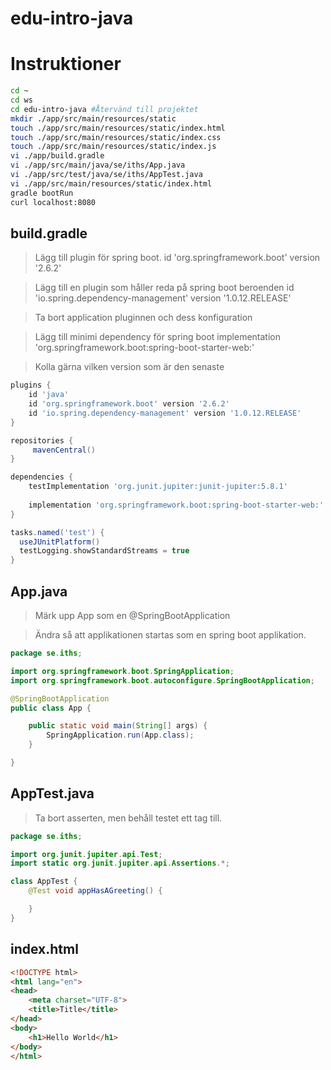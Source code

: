 # edu-intro-java

# Instruktioner

```bash
cd ~
cd ws
cd edu-intro-java #Återvänd till projektet
mkdir ./app/src/main/resources/static
touch ./app/src/main/resources/static/index.html
touch ./app/src/main/resources/static/index.css
touch ./app/src/main/resources/static/index.js
vi ./app/build.gradle
vi ./app/src/main/java/se/iths/App.java
vi ./app/src/test/java/se/iths/AppTest.java
vi ./app/src/main/resources/static/index.html
gradle bootRun
curl localhost:8080
```

## build.gradle

> Lägg till plugin för spring boot.
> id 'org.springframework.boot' version '2.6.2'

> Lägg till en plugin som håller reda på spring boot beroenden
> id 'io.spring.dependency-management' version '1.0.12.RELEASE'

> Ta bort application pluginnen och dess konfiguration

> Lägg till minimi dependency för spring boot
> implementation 'org.springframework.boot:spring-boot-starter-web:'

> Kolla gärna vilken version som är den senaste


```groovy
plugins {
    id 'java'
    id 'org.springframework.boot' version '2.6.2'
    id 'io.spring.dependency-management' version '1.0.12.RELEASE'
}

repositories {
     mavenCentral()
}

dependencies {
    testImplementation 'org.junit.jupiter:junit-jupiter:5.8.1'
    
    implementation 'org.springframework.boot:spring-boot-starter-web:'
}

tasks.named('test') {
  useJUnitPlatform()
  testLogging.showStandardStreams = true
}
```

## App.java

> Märk upp App som en @SpringBootApplication

> Ändra så att applikationen startas som en spring boot applikation.

```java
package se.iths;

import org.springframework.boot.SpringApplication;
import org.springframework.boot.autoconfigure.SpringBootApplication;

@SpringBootApplication
public class App {

    public static void main(String[] args) {
        SpringApplication.run(App.class);
    }

}
```

## AppTest.java

> Ta bort asserten, men behåll testet ett tag till.
> 
```java
package se.iths;

import org.junit.jupiter.api.Test;
import static org.junit.jupiter.api.Assertions.*;

class AppTest {
    @Test void appHasAGreeting() {

    }
}
```

## index.html

```html
<!DOCTYPE html>
<html lang="en">
<head>
    <meta charset="UTF-8">
    <title>Title</title>
</head>
<body>
    <h1>Hello World</h1>
</body>
</html>
```
